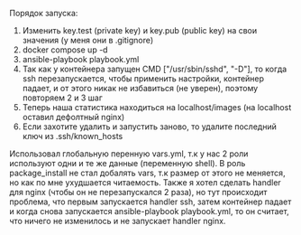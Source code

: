 Порядок запуска:
1) Изменить key.test (private key) и key.pub (public key) на свои значения (у меня они в .gitignore)
2) docker compose up -d
3) ansible-playbook playbook.yml
4) Так как у контейнера запущен CMD ["/usr/sbin/sshd", "-D"], то когда ssh перезапускается, чтобы применить настройки, контейнер падает, и от этого никак не избавиться (не уверен), поэтому повторяем 2 и 3 шаг
5) Теперь наша статистика находиться на localhost/images (на localhost оставил дефолтный nginx)
6) Если захотите удалить и запустить заново, то удалите последний ключ из .ssh/known_hosts

Использовал глобальную перенную vars.yml, т.к у нас 2 роли используют одни и те же данные (переменную shell). В роль package_install не стал добалять vars, т.к размер от этого не меняется, но как по мне ухудшается читаемость. Также я хотел сделать handler для nginx (чтобы он не перезапускался 2 раза), но тут происходит проблема, что первым запускается handler ssh, затем контейнер падает и когда снова запускается ansible-playbook playbook.yml, то он считает, что ничего не изменилось и не запускает handler nginx.
